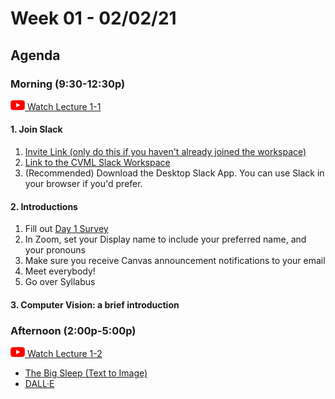 # Week 01 - 02/02/21

## Agenda



### Morning (9:30-12:30p)

[![youtube](images/yt-sm.png) Watch Lecture 1-1](https://www.youtube.com/watch?v=jv_p-k5fays)

#### 1. Join Slack
  1. [Invite Link (only do this if you haven't already joined the workspace)](https://join.slack.com/t/cvmlsaic-sp21/shared_invite/zt-kzu1o4vp-Zry5GBpQWjBa9IBKDjZ04Q)
  2. [Link to the CVML Slack Workspace](http://cvmlsaic-sp21.slack.com/)
  3. (Recommended) Download the Desktop Slack App. You can use Slack in your browser if you'd prefer.
   
#### 2. Introductions
  1. Fill out [Day 1 Survey](https://docs.google.com/forms/d/e/1FAIpQLSddOpEisL2auL8DuDzz_cYTnOvEwEUA5jdNgMLJ8OYXCYcOEg/viewform?usp=sf_link)
  2. In Zoom, set your Display name to include your preferred name, and your pronouns
  3. Make sure you receive Canvas announcement notifications to your email
  4. Meet everybody!
  5. Go over Syllabus

#### 3. Computer Vision: a brief introduction




  

### Afternoon (2:00p-5:00p)
[![youtube](images/yt-sm.png) Watch Lecture 1-2](https://www.youtube.com/watch?v=tw-3QEblSGI)




* [The Big Sleep (Text to Image)](https://dank.xyz/)
* [DALL·E](https://openai.com/blog/dall-e/)